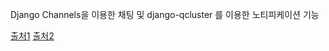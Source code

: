 Django Channels을 이용한 채팅 및 django-qcluster 를 이용한 노티피케이션 기능

[출처1](https://antilibrary.org/1117)
[출처2](http://victorydntmd.tistory.com/261?category=703021)
